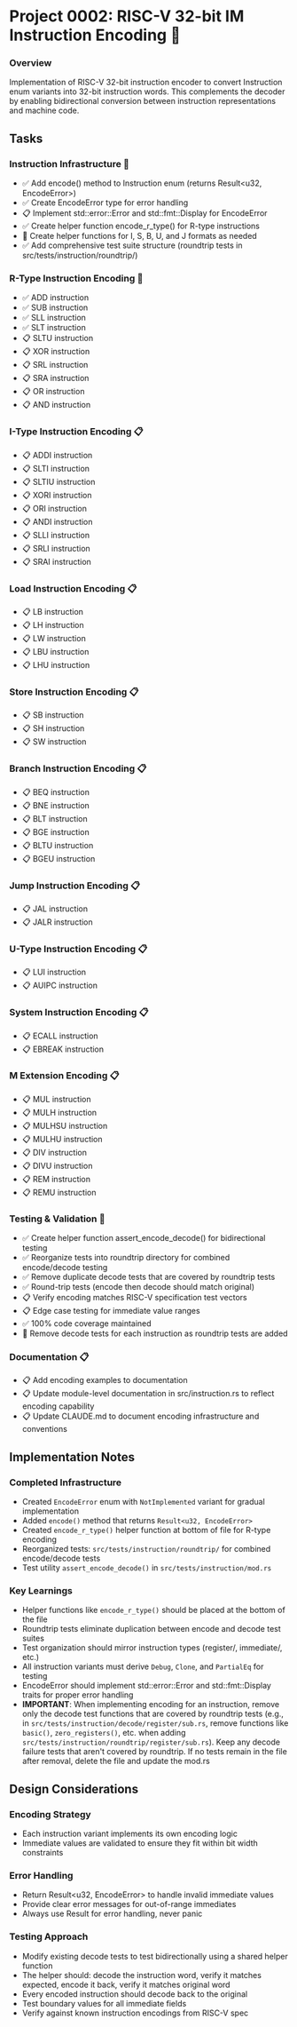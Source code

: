 # Project 0002: RISC-V 32-bit IM Instruction Encoding 🚧

### Overview
Implementation of RISC-V 32-bit instruction encoder to convert Instruction enum variants into 32-bit instruction words. This complements the decoder by enabling bidirectional conversion between instruction representations and machine code.

## Tasks

### Instruction Infrastructure 🚧
- ✅ Add encode() method to Instruction enum (returns Result<u32, EncodeError>)
- ✅ Create EncodeError type for error handling
- 📋 Implement std::error::Error and std::fmt::Display for EncodeError
- ✅ Create helper function encode_r_type() for R-type instructions
- 🚧 Create helper functions for I, S, B, U, and J formats as needed
- ✅ Add comprehensive test suite structure (roundtrip tests in src/tests/instruction/roundtrip/)

### R-Type Instruction Encoding 🚧
- ✅ ADD instruction
- ✅ SUB instruction  
- ✅ SLL instruction
- ✅ SLT instruction
- 📋 SLTU instruction
- 📋 XOR instruction
- 📋 SRL instruction
- 📋 SRA instruction
- 📋 OR instruction
- 📋 AND instruction

### I-Type Instruction Encoding 📋
- 📋 ADDI instruction
- 📋 SLTI instruction
- 📋 SLTIU instruction
- 📋 XORI instruction
- 📋 ORI instruction
- 📋 ANDI instruction
- 📋 SLLI instruction
- 📋 SRLI instruction
- 📋 SRAI instruction

### Load Instruction Encoding 📋
- 📋 LB instruction
- 📋 LH instruction
- 📋 LW instruction
- 📋 LBU instruction
- 📋 LHU instruction

### Store Instruction Encoding 📋
- 📋 SB instruction
- 📋 SH instruction
- 📋 SW instruction

### Branch Instruction Encoding 📋
- 📋 BEQ instruction
- 📋 BNE instruction
- 📋 BLT instruction
- 📋 BGE instruction
- 📋 BLTU instruction
- 📋 BGEU instruction

### Jump Instruction Encoding 📋
- 📋 JAL instruction
- 📋 JALR instruction

### U-Type Instruction Encoding 📋
- 📋 LUI instruction
- 📋 AUIPC instruction

### System Instruction Encoding 📋
- 📋 ECALL instruction
- 📋 EBREAK instruction

### M Extension Encoding 📋
- 📋 MUL instruction
- 📋 MULH instruction
- 📋 MULHSU instruction
- 📋 MULHU instruction
- 📋 DIV instruction
- 📋 DIVU instruction
- 📋 REM instruction
- 📋 REMU instruction

### Testing & Validation 🚧
- ✅ Create helper function assert_encode_decode() for bidirectional testing
- ✅ Reorganize tests into roundtrip directory for combined encode/decode testing
- ✅ Remove duplicate decode tests that are covered by roundtrip tests
- ✅ Round-trip tests (encode then decode should match original)
- 📋 Verify encoding matches RISC-V specification test vectors
- 📋 Edge case testing for immediate value ranges
- ✅ 100% code coverage maintained
- 🚧 Remove decode tests for each instruction as roundtrip tests are added

### Documentation 📋
- 📋 Add encoding examples to documentation
- 📋 Update module-level documentation in src/instruction.rs to reflect encoding capability
- 📋 Update CLAUDE.md to document encoding infrastructure and conventions

## Implementation Notes

### Completed Infrastructure
- Created `EncodeError` enum with `NotImplemented` variant for gradual implementation
- Added `encode()` method that returns `Result<u32, EncodeError>`
- Created `encode_r_type()` helper function at bottom of file for R-type encoding
- Reorganized tests: `src/tests/instruction/roundtrip/` for combined encode/decode tests
- Test utility `assert_encode_decode()` in `src/tests/instruction/mod.rs`

### Key Learnings
- Helper functions like `encode_r_type()` should be placed at the bottom of the file
- Roundtrip tests eliminate duplication between encode and decode test suites
- Test organization should mirror instruction types (register/, immediate/, etc.)
- All instruction variants must derive `Debug`, `Clone`, and `PartialEq` for testing
- EncodeError should implement std::error::Error and std::fmt::Display traits for proper error handling
- **IMPORTANT**: When implementing encoding for an instruction, remove only the decode test functions that are covered by roundtrip tests (e.g., in `src/tests/instruction/decode/register/sub.rs`, remove functions like `basic()`, `zero_registers()`, etc. when adding `src/tests/instruction/roundtrip/register/sub.rs`). Keep any decode failure tests that aren't covered by roundtrip. If no tests remain in the file after removal, delete the file and update the mod.rs

## Design Considerations

### Encoding Strategy
- Each instruction variant implements its own encoding logic
- Immediate values are validated to ensure they fit within bit width constraints

### Error Handling
- Return Result<u32, EncodeError> to handle invalid immediate values
- Provide clear error messages for out-of-range immediates
- Always use Result for error handling, never panic

### Testing Approach
- Modify existing decode tests to test bidirectionally using a shared helper function
- The helper should: decode the instruction word, verify it matches expected, encode it back, verify it matches original word
- Every encoded instruction should decode back to the original
- Test boundary values for all immediate fields
- Verify against known instruction encodings from RISC-V spec